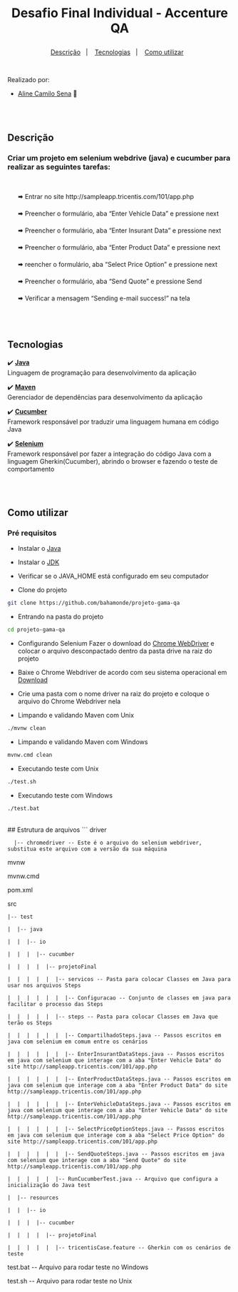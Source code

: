 # <p align="center">Desafio Final Individual - Accenture QA</p>

<p align="center">
  <a href="#descrição">Descrição</a>&nbsp;&nbsp;&nbsp;|&nbsp;&nbsp;&nbsp;
  <a href="#tecnologias">Tecnologias</a>&nbsp;&nbsp;&nbsp;|&nbsp;&nbsp;&nbsp;
  <a href="#como-utilizar">Como utilizar</a>&nbsp;&nbsp;&nbsp;
</p>

<br>

Realizado por:

- [Aline Camilo Sena](https://www.linkedin.com/in/sena) 👩

<br>

<br>

## Descrição
### Criar um projeto em selenium webdrive (java) e cucumber para realizar as seguintes tarefas:
<br>

<ul>🠮 Entrar no site http://sampleapp.tricentis.com/101/app.php</ul>

<ul>🠮 Preencher o formulário, aba “Enter Vehicle Data” e pressione next</ul>

<ul>🠮 Preencher o formulário, aba “Enter Insurant Data” e pressione next</ul>

<ul>🠮 Preencher o formulário, aba “Enter Product Data” e pressione next</ul>

<ul>🠮 reencher o formulário, aba “Select Price Option” e pressione next</ul>

<ul>🠮 Preencher o formulário, aba “Send Quote” e pressione Send</ul>

<ul>🠮 Verificar a mensagem “Sending e-mail success!” na tela</ul>

<br>

<br>

## Tecnologias


:heavy_check_mark: <b> [Java](https://www.java.com/pt-BR/) </b><br>
Linguagem de programação para desenvolvimento da aplicação <br>

:heavy_check_mark: <b> [Maven](https://maven.apache.org/) </b><br>
Gerenciador de dependências para desenvolvimento da aplicação <br>

:heavy_check_mark: <b> [Cucumber](https://cucumber.io/) </b><br>
Framework responsável por traduzir uma linguagem humana em código Java <br>

:heavy_check_mark: <b> [Selenium](https://www.selenium.dev/) </b><br>
Framework responsável por fazer a integração do código Java com a linguagem Gherkin(Cucumber), abrindo o browser e fazendo o teste de comportamento <br>

<br>

<br>

## Como utilizar

### Pré requisitos
- Instalar o [Java](https://www.java.com/pt-BR/download/ie_manual.jsp?locale=pt_BR)
- Instalar o [JDK](https://www.oracle.com/br/java/technologies/javase/javase-jdk8-downloads.html)
- Verificar se o JAVA_HOME está configurado em seu computador

- Clone do projeto
```bash
git clone https://github.com/bahamonde/projeto-gama-qa
```

- Entrando na pasta do projeto
```bash
cd projeto-gama-qa
```

- Configurando Selenium
Fazer o download do [Chrome WebDriver](https://chromedriver.chromium.org/downloads) e colocar o arquivo desconpactado dentro da pasta drive na raiz do projeto

- Baixe o Chrome Webdriver de acordo com seu sistema operacional em [Download](https://chromedriver.chromium.org/downloads)

- Crie uma pasta com o nome driver na raiz do projeto e coloque o arquivo do Chrome Webdriver nela

- Limpando e validando Maven com Unix
```bash
./mvnw clean
```

- Limpando e validando Maven com Windows
```bash
mvnw.cmd clean
```

- Executando teste com Unix
```bash
./test.sh
```

- Executando teste com Windows
```bash
./test.bat
```
<br>
## Estrutura de arquivos
```
  driver 

      |-- chromedriver -- Este é o arquivo do selenium webdriver, substitua este arquivo com a versão da sua máquina

  mvnw

  mvnw.cmd

  pom.xml

  src

    |-- test

    |  |-- java

    |  |  |-- io

    |  |  |  |-- cucumber

    |  |  |  |  |-- projetoFinal

    |  |  |  |  |  |-- servicos -- Pasta para colocar Classes em Java para usar nos arquivos Steps
    
    |  |  |  |  |  |  |-- Configuracao -- Conjunto de classes em java para facilitar o processo das Steps

    |  |  |  |  |  |-- steps -- Pasta para colocar Classes em Java que terão os Steps
 
    |  |  |  |  |  |  |-- CompartilhadoSteps.java -- Passos escritos em java com selenium em comum entre os cenários
    
    |  |  |  |  |  |  |-- EnterInsurantDataSteps.java -- Passos escritos em java com selenium que interage com a aba "Enter Vehicle Data" do site http://sampleapp.tricentis.com/101/app.php 
    
    |  |  |  |  |  |  |-- EnterProductDataSteps.java -- Passos escritos em java com selenium que interage com a aba "Enter Product Data" do site http://sampleapp.tricentis.com/101/app.php 
    
    |  |  |  |  |  |  |-- EnterVehicleDataSteps.java -- Passos escritos em java com selenium que interage com a aba "Enter Vehicle Data" do site http://sampleapp.tricentis.com/101/app.php 

    |  |  |  |  |  |  |-- SelectPriceOptionSteps.java -- Passos escritos em java com selenium que interage com a aba "Select Price Option" do site http://sampleapp.tricentis.com/101/app.php 

    |  |  |  |  |  |  |-- SendQuoteSteps.java -- Passos escritos em java com selenium que interage com a aba "Send Quote" do site http://sampleapp.tricentis.com/101/app.php 

    |  |  |  |  |  |-- RunCucumberTest.java -- Arquivo que configura a inicialização do Java test

    |  |-- resources

    |  |  |-- io

    |  |  |  |-- cucumber

    |  |  |  |  |-- projetoFinal

    |  |  |  |  |  |-- tricentisCase.feature -- Gherkin com os cenários de teste

  test.bat -- Arquivo para rodar teste no Windows
  
  test.sh -- Arquivo para rodar teste no Unix
```
